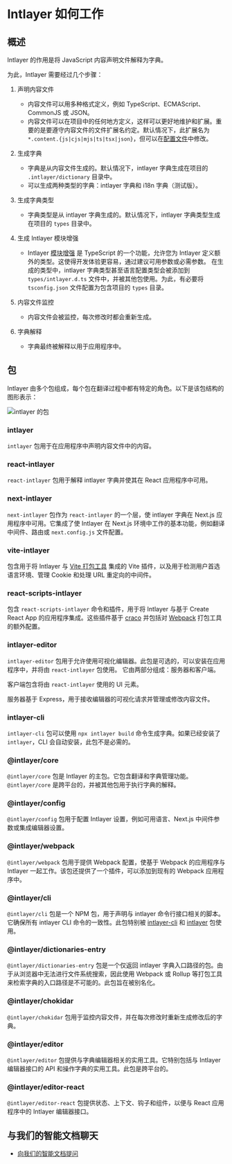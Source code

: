 # Intlayer 如何工作

## 概述

Intlayer 的作用是将 JavaScript 内容声明文件解释为字典。

为此，Intlayer 需要经过几个步骤：

1. 声明内容文件

   - 内容文件可以用多种格式定义，例如 TypeScript、ECMAScript、CommonJS 或 JSON。
   - 内容文件可以在项目中的任何地方定义，这样可以更好地维护和扩展。重要的是要遵守内容文件的文件扩展名约定。默认情况下，此扩展名为 `*.content.{js|cjs|mjs|ts|tsx|json}`，但可以在[配置文件](https://github.com/aymericzip/intlayer/blob/main/docs/zh/configuration.md)中修改。

2. 生成字典

   - 字典是从内容文件生成的。默认情况下，intlayer 字典生成在项目的 `.intlayer/dictionary` 目录中。
   - 可以生成两种类型的字典：intlayer 字典和 i18n 字典（测试版）。

3. 生成字典类型

   - 字典类型是从 intlayer 字典生成的。默认情况下，intlayer 字典类型生成在项目的 `types` 目录中。

4. 生成 Intlayer 模块增强

   - Intlayer [模块增强](https://www.typescriptlang.org/docs/handbook/declaration-merging.html) 是 TypeScript 的一个功能，允许您为 Intlayer 定义额外的类型。这使得开发体验更容易，通过建议可用参数或必需参数。
     在生成的类型中，intlayer 字典类型甚至语言配置类型会被添加到 `types/intlayer.d.ts` 文件中，并被其他包使用。为此，有必要将 `tsconfig.json` 文件配置为包含项目的 `types` 目录。

5. 内容文件监控

   - 内容文件会被监控，每次修改时都会重新生成。

6. 字典解释
   - 字典最终被解释以用于应用程序中。

## 包

Intlayer 由多个包组成，每个包在翻译过程中都有特定的角色。以下是该包结构的图形表示：

![intlayer 的包](https://github.com/aymericzip/intlayer/blob/main/docs/assets/packages_dependency_graph.svg)

### intlayer

`intlayer` 包用于在应用程序中声明内容文件中的内容。

### react-intlayer

`react-intlayer` 包用于解释 intlayer 字典并使其在 React 应用程序中可用。

### next-intlayer

`next-intlayer` 包作为 `react-intlayer` 的一个层，使 intlayer 字典在 Next.js 应用程序中可用。它集成了使 Intlayer 在 Next.js 环境中工作的基本功能，例如翻译中间件、路由或 `next.config.js` 文件配置。

### vite-intlayer

包含用于将 Intlayer 与 [Vite 打包工具](https://vite.dev/guide/why.html#why-bundle-for-production) 集成的 Vite 插件，以及用于检测用户首选语言环境、管理 Cookie 和处理 URL 重定向的中间件。

### react-scripts-intlayer

包含 `react-scripts-intlayer` 命令和插件，用于将 Intlayer 与基于 Create React App 的应用程序集成。这些插件基于 [craco](https://craco.js.org/) 并包括对 [Webpack](https://webpack.js.org/) 打包工具的额外配置。

### intlayer-editor

`intlayer-editor` 包用于允许使用可视化编辑器。此包是可选的，可以安装在应用程序中，并将由 `react-intlayer` 包使用。
它由两部分组成：服务器和客户端。

客户端包含将由 `react-intlayer` 使用的 UI 元素。

服务器基于 Express，用于接收编辑器的可视化请求并管理或修改内容文件。

### intlayer-cli

`intlayer-cli` 包可以使用 `npx intlayer build` 命令生成字典。如果已经安装了 `intlayer`，CLI 会自动安装，此包不是必需的。

### @intlayer/core

`@intlayer/core` 包是 Intlayer 的主包。它包含翻译和字典管理功能。`@intlayer/core` 是跨平台的，并被其他包用于执行字典的解释。

### @intlayer/config

`@intlayer/config` 包用于配置 Intlayer 设置，例如可用语言、Next.js 中间件参数或集成编辑器设置。

### @intlayer/webpack

`@intlayer/webpack` 包用于提供 Webpack 配置，使基于 Webpack 的应用程序与 Intlayer 一起工作。该包还提供了一个插件，可以添加到现有的 Webpack 应用程序中。

### @intlayer/cli

`@intlayer/cli` 包是一个 NPM 包，用于声明与 intlayer 命令行接口相关的脚本。它确保所有 intlayer CLI 命令的一致性。此包特别被 [intlayer-cli](https://github.com/aymericzip/intlayer/tree/main/docs/zh/packages/intlayer-cli/index.md) 和 [intlayer](https://github.com/aymericzip/intlayer/tree/main/docs/zh/packages/intlayer/index.md) 包使用。

### @intlayer/dictionaries-entry

`@intlayer/dictionaries-entry` 包是一个仅返回 intlayer 字典入口路径的包。由于从浏览器中无法进行文件系统搜索，因此使用 Webpack 或 Rollup 等打包工具来检索字典的入口路径是不可能的。此包旨在被别名化。

### @intlayer/chokidar

`@intlayer/chokidar` 包用于监控内容文件，并在每次修改时重新生成修改后的字典。

### @intlayer/editor

`@intlayer/editor` 包提供与字典编辑器相关的实用工具。它特别包括与 Intlayer 编辑器接口的 API 和操作字典的实用工具。此包是跨平台的。

### @intlayer/editor-react

`@intlayer/editor-react` 包提供状态、上下文、钩子和组件，以便与 React 应用程序中的 Intlayer 编辑器接口。

## 与我们的智能文档聊天

- [向我们的智能文档提问](https://intlayer.org/docs/chat)

